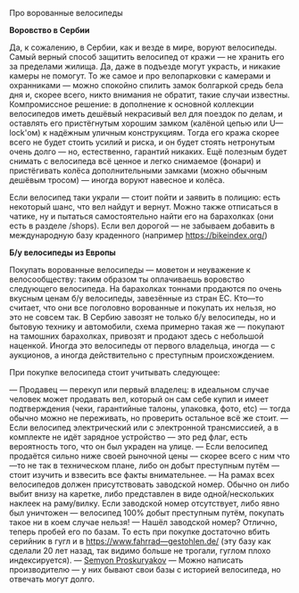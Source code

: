 Про ворованные велосипеды

**Воровство в Сербии**

Да, к сожалению, в Сербии, как и везде в мире, воруют велосипеды. 
Самый верный способ защитить велосипед от кражи — не хранить его за пределами жилища. Да, даже в подъезде могут украсть, и никакие камеры не помогут. То же самое и про велопарковки с камерами и охранниками — можно спокойно спилить замок болгаркой средь бела дня и, скорее всего, никто внимания не обратит, такие случаи известны.
Компромиссное решение: в дополнение к основной коллекции велосипедов иметь дешёвый некрасивый вел для поездок по делам, и оставлять его пристёгнутым хорошим замком (калёной цепью или U—lock'ом) к надёжным уличным конструкциям. Тогда его кража скорее всего не будет стоить усилий и риска, и он будет стоять нетронутым очень долго — но, естественно, гарантий никаких.
Ещё полезным будет снимать с велосипеда всё ценное и легко снимаемое (фонари) и пристёгивать колёса дополнительными замками (можно обычным дешёвым тросом) — иногда воруют навесное и колёса.

Если велосипед таки украли — стоит пойти и заявить в полицию: есть некоторый шанс, что вел найдут и вернут. Можно также отписаться в чатике, ну и пытаться самостоятельно найти его на барахолках (они есть в разделе /shops). Если вел дорогой — не забываем добавить в международную базу краденного (например https://bikeindex.org/)

**Б/у велосипеды из Европы**

Покупать ворованные велосипеды — моветон и неуважение к велосообществу: таким образом ты оплачиваешь воровство следующего велосипеда.
На барахолках тоннами продаются по очень вкусным ценам б/у велосипеды, завезённые из стран ЕС. Кто—то считает, что они все поголовно ворованные и покупать их нельзя, но это не совсем так. В Сербию завозят не только б/у велосипеды, но и бытовую технику и автомобили, схема примерно такая же — покупают на тамошних барахолках, привозят и продают здесь с небольшой наценкой. Иногда это велосипеды от первого владельца, иногда — с аукционов, а иногда действительно с преступным происхождением.

При покупке велосипеда стоит учитывать следующее:

— Продавец — перекуп или первый владелец: в идеальном случае человек может продавать вел, который он сам себе купил и имеет подтверждения (чеки, гарантийные талоны, упаковка, фото, etc) — тогда обычно можно не переживать, но проверить остальное всё же стоит.
— Если велосипед электрический или с электронной трансмиссией, а в комплекте не идёт зарядное устройство — это ред флаг, есть вероятность того, что он был украден на улице.
— Если велосипед продаётся сильно ниже своей рыночной цены — скорее всего с ним что—то не так в техническом плане, либо он добыт преступным путём — стоит изучить и взвесить все факты внимательнее.
— На рамах всех велосипедов должен присутствовать заводской номер. Обычно он либо выбит внизу на каретке, либо представлен в виде одной/нескольких наклеек на раму/вилку. Если заводской номер отсутствует, либо явно был уничтожен — велосипед 100% добыт преступным путём, покупать такое ни в коем случае нельзя!
— Нашёл заводской номер? Отлично, теперь пробей его по базам. То есть при покупке достаточно вбить серийник в гугл и в https://www.fahrrad—gestohlen.de/ (эту базу как сделали 20 лет назад, так видимо больше не трогали, гуглом плохо индексируется). — [Semyon Proskuryakov](https://t.me/semyonproskuryakov)
— Можно написать производителю — у них бывают свои базы с историей велосипеда, но отвечать могут долго.